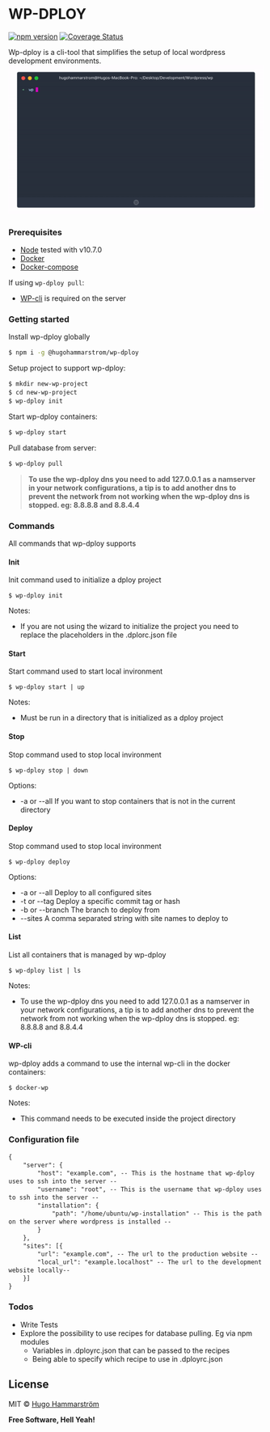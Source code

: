 # WP-DPLOY

[![npm version](https://badge.fury.io/js/%40hugohammarstrom%2Fwp-dploy.svg)](https://badge.fury.io/js/%40hugohammarstrom%2Fwp-dploy) [![Coverage Status](https://coveralls.io/repos/github/hugohammarstrom/wp-dploy/badge.svg?branch=master)](https://coveralls.io/github/hugohammarstrom/wp-dploy?branch=master)

Wp-dploy is a cli-tool that simplifies the setup of local wordpress development environments.
![](assets/demo2.gif)

### Prerequisites

- [Node](https://nodejs.org/en/) tested with v10.7.0
- [Docker](https://docs.docker.com/install/#supported-platforms)
- [Docker-compose](https://docs.docker.com/compose/install/)

If using `wp-dploy pull`:

- [WP-cli](https://wp-cli.org/) is required on the server

### Getting started

Install wp-dploy globally

```sh
$ npm i -g @hugohammarstrom/wp-dploy
```

Setup project to support wp-dploy:

```sh
$ mkdir new-wp-project
$ cd new-wp-project
$ wp-dploy init
```

Start wp-dploy containers:

```sh
$ wp-dploy start
```

Pull database from server:

```sh
$ wp-dploy pull
```

> **To use the wp-dploy dns you need to add 127.0.0.1 as a namserver in your network configurations, a tip is to add another dns to prevent the network from not working when the wp-dploy dns is stopped. eg: 8.8.8.8 and 8.8.4.4**

### Commands

All commands that wp-dploy supports

#### Init

Init command used to initialize a dploy project

```
$ wp-dploy init
```

Notes:

- If you are not using the wizard to initialize the project you need to replace the placeholders in the .dplorc.json file

#### Start

Start command used to start local invironment

```
$ wp-dploy start | up
```

Notes:

- Must be run in a directory that is initialized as a dploy project

#### Stop

Stop command used to stop local invironment

```
$ wp-dploy stop | down
```

Options:

- -a or --all If you want to stop containers that is not in the current directory

#### Deploy

Stop command used to stop local invironment

```
$ wp-dploy deploy
```

Options:

- -a or --all Deploy to all configured sites
- -t or --tag Deploy a specific commit tag or hash
- -b or --branch The branch to deploy from
- --sites A comma separated string with site names to deploy to

#### List

List all containers that is managed by wp-dploy

```
$ wp-dploy list | ls
```

Notes:

- To use the wp-dploy dns you need to add 127.0.0.1 as a namserver in your network configurations, a tip is to add another dns to prevent the network from not working when the wp-dploy dns is stopped. eg: 8.8.8.8 and 8.8.4.4

#### WP-cli

wp-dploy adds a command to use the internal wp-cli in the docker containers:

```
$ docker-wp
```

Notes:

- This command needs to be executed inside the project directory

### Configuration file

```
{
    "server": {
        "host": "example.com", -- This is the hostname that wp-dploy uses to ssh into the server --
        "username": "root", -- This is the username that wp-dploy uses to ssh into the server --
        "installation": {
            "path": "/home/ubuntu/wp-installation" -- This is the path on the server where wordpress is installed --
        }
    },
    "sites": [{
        "url": "example.com", -- The url to the production website --
        "local_url": "example.localhost" -- The url to the development website locally--
    }]
}
```

### Todos

- Write Tests
- Explore the possibility to use recipes for database pulling. Eg via npm modules
  - Variables in .dployrc.json that can be passed to the recipes
  - Being able to specify which recipe to use in .dployrc.json

## License

MIT © [Hugo Hammarström](https://github.com/hugohammarstrom)

**Free Software, Hell Yeah!**
